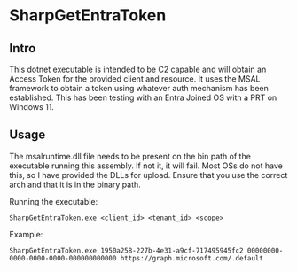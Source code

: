 # SharpGetEntraToken

## Intro
This dotnet executable is intended to be C2 capable and will obtain an Access Token for the provided client and resource. It uses the MSAL framework to obtain a token using whatever auth mechanism has been established. This has been testing with an Entra Joined OS with a PRT on Windows 11.

## Usage
The msalruntime.dll file needs to be present on the bin path of the executable running this assembly. If not it, it will fail. Most OSs do not have this, so I have provided the DLLs for upload. Ensure that you use the correct arch and that it is in the binary path.

Running the executable:
```
SharpGetEntraToken.exe <client_id> <tenant_id> <scope>
```

Example:
```
SharpGetEntraToken.exe 1950a258-227b-4e31-a9cf-717495945fc2 00000000-0000-0000-0000-000000000000 https://graph.microsoft.com/.default
```